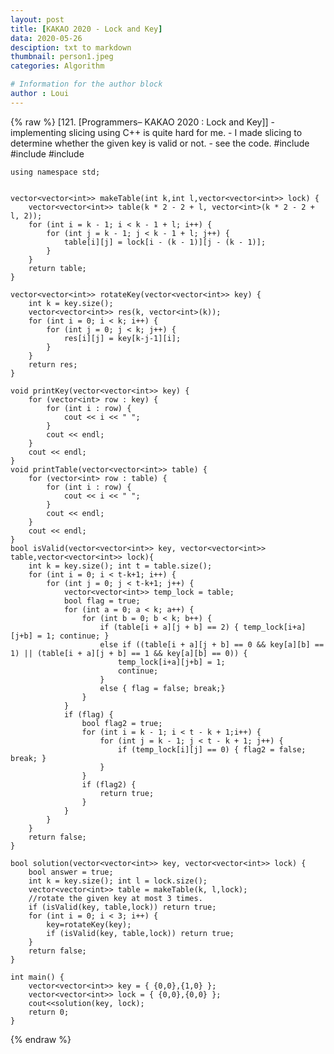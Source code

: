 ```yaml
---
layout: post
title: [KAKAO 2020 - Lock and Key]
data: 2020-05-26
desciption: txt to markdown
thumbnail: person1.jpeg
categories: Algorithm

# Information for the author block
author : Loui
---
```


{% raw %}
	﻿[121. [Programmers– KAKAO 2020 : Lock and Key]]
	- implementing slicing using C++ is quite hard for me.
	- I made slicing to determine whether the given key is valid or not. 
	- see the code.
	#include <string>
	#include <vector>
	#include<iostream>
	
	using namespace std;
	
	
	vector<vector<int>> makeTable(int k,int l,vector<vector<int>> lock) {
		vector<vector<int>> table(k * 2 - 2 + l, vector<int>(k * 2 - 2 + l, 2));
		for (int i = k - 1; i < k - 1 + l; i++) {
			for (int j = k - 1; j < k - 1 + l; j++) {
				table[i][j] = lock[i - (k - 1)][j - (k - 1)];
			}
		}
		return table;
	}
	
	vector<vector<int>> rotateKey(vector<vector<int>> key) {
		int k = key.size();
		vector<vector<int>> res(k, vector<int>(k));
		for (int i = 0; i < k; i++) {
			for (int j = 0; j < k; j++) {
				res[i][j] = key[k-j-1][i];
			}
		}
		return res;
	}
	
	void printKey(vector<vector<int>> key) {
		for (vector<int> row : key) {
			for (int i : row) {
				cout << i << " ";
			}
			cout << endl;
		}
		cout << endl;
	}
	void printTable(vector<vector<int>> table) {
		for (vector<int> row : table) {
			for (int i : row) {
				cout << i << " ";
			}
			cout << endl;
		}
		cout << endl;
	}
	bool isValid(vector<vector<int>> key, vector<vector<int>> table,vector<vector<int>> lock){
		int k = key.size(); int t = table.size();
		for (int i = 0; i < t-k+1; i++) {
			for (int j = 0; j < t-k+1; j++) {
				vector<vector<int>> temp_lock = table;
				bool flag = true;
				for (int a = 0; a < k; a++) {
					for (int b = 0; b < k; b++) {
						if (table[i + a][j + b] == 2) { temp_lock[i+a][j+b] = 1; continue; }
						else if ((table[i + a][j + b] == 0 && key[a][b] == 1) || (table[i + a][j + b] == 1 && key[a][b] == 0)) {
							temp_lock[i+a][j+b] = 1;
							continue;
						} 
						else { flag = false; break;}
					}
				}
				if (flag) {
					bool flag2 = true;
					for (int i = k - 1; i < t - k + 1;i++) {
						for (int j = k - 1; j < t - k + 1; j++) {
							if (temp_lock[i][j] == 0) { flag2 = false; break; }
						}
					}
					if (flag2) {
						return true;
					} 
				} 
			}
		}
		return false;
	}
	
	bool solution(vector<vector<int>> key, vector<vector<int>> lock) {
		bool answer = true;
		int k = key.size(); int l = lock.size();
		vector<vector<int>> table = makeTable(k, l,lock);
		//rotate the given key at most 3 times.
		if (isValid(key, table,lock)) return true;
		for (int i = 0; i < 3; i++) {
			key=rotateKey(key);
			if (isValid(key, table,lock)) return true;
		}
		return false;
	}
	
	int main() {
		vector<vector<int>> key = { {0,0},{1,0} };
		vector<vector<int>> lock = { {0,0},{0,0} };
		cout<<solution(key, lock);
		return 0;
	}
	
	
{% endraw %}
